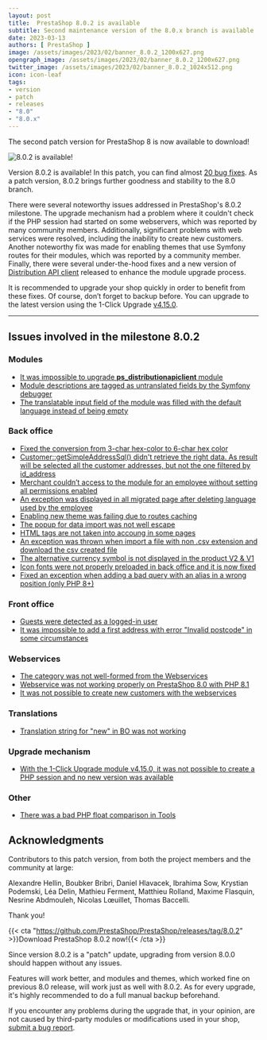 ```yaml
---
layout: post
title:  PrestaShop 8.0.2 is available
subtitle: Second maintenance version of the 8.0.x branch is available
date: 2023-03-13
authors: [ PrestaShop ]
image: /assets/images/2023/02/banner_8.0.2_1200x627.png
opengraph_image: /assets/images/2023/02/banner_8.0.2_1200x627.png
twitter_image: /assets/images/2023/02/banner_8.0.2_1024x512.png
icon: icon-leaf
tags:
- version
- patch
- releases
- "8.0"
- "8.0.x"
---
```


The second patch version for PrestaShop 8 is now available to download!

![8.0.2 is available!](/assets/images/2023/02/banner_8.0.2_1534x424.png)

Version 8.0.2 is available! In this patch, you can find almost [20 bug fixes](https://github.com/PrestaShop/PrestaShop/pulls?q=is%3Apr+is%3Amerged+milestone%3A8.0.2+label%3A%22Bug+fix%22+). As a patch version, 8.0.2 brings further goodness and stability to the 8.0 branch.

There were several noteworthy issues addressed in PrestaShop's 8.0.2 milestone. The upgrade mechanism had a problem where it couldn't check if the PHP session had started on some webservers, which was reported by many community members. Additionally, significant problems with web services were resolved, including the inability to create new customers. Another noteworthy fix was made for enabling themes that use Symfony routes for their modules, which was reported by a community member. Finally, there were several under-the-hood fixes and a new version of [Distribution API client](https://github.com/PrestaShop/ps_distributionapiclient/releases/tag/v1.0.3) released to enhance the module upgrade process.

It is recommended to upgrade your shop quickly in order to benefit from these fixes. Of course, don’t forget to backup before. You can upgrade to the latest version using the 1-Click Upgrade [v4.15.0](https://github.com/PrestaShop/autoupgrade/releases/tag/v4.15.0).

---

## Issues involved in the milestone 8.0.2

### Modules

- [It was impossible to upgrade **ps_distributionapiclient** module](https://github.com/PrestaShop/PrestaShop/issues/31098)
- [Module descriptions are tagged as untranslated fields by the Symfony debugger](https://github.com/PrestaShop/PrestaShop/issues/27351)
- [The translatable input field of the module was filled with the default language instead of being empty](https://github.com/PrestaShop/PrestaShop/issues/30085)

### Back office

- [Fixed the conversion from 3-char hex-color to 6-char hex color](https://github.com/PrestaShop/PrestaShop/issues/31002)
- [Customer::getSimpleAddressSql() didn't retrieve the right data. As result will be selected all the customer addresses, but not the one filtered by id_address](https://github.com/PrestaShop/PrestaShop/issues/30833)
- [Merchant couldn’t access to the module for an employee without setting all permissions enabled](https://github.com/PrestaShop/PrestaShop/issues/30788)
- [An exception was displayed in all migrated page after deleting language used by the employee](https://github.com/PrestaShop/PrestaShop/issues/30091)
- [Enabling new theme was failing due to routes caching](https://github.com/PrestaShop/PrestaShop/issues/30011)
- [The popup for data import was not well escape](https://github.com/PrestaShop/PrestaShop/issues/29959)
- [HTML tags are not taken into accoung in some pages](https://github.com/PrestaShop/PrestaShop/issues/29940)
- [An exception was thrown when import a file with non .csv extension and download the csv created file](https://github.com/PrestaShop/PrestaShop/issues/28761)
- [The alternative currency symbol is not displayed in the product V2 & V1](https://github.com/PrestaShop/PrestaShop/issues/28430)
- [Icon fonts were not properly preloaded in back office and it is now fixed](https://github.com/PrestaShop/PrestaShop/pull/31603)
- [Fixed an exception when adding a bad query with an alias in a wrong position (only PHP 8+)](https://github.com/PrestaShop/PrestaShop/issues/31551)

### Front office

- [Guests were detected as a logged-in user](https://github.com/PrestaShop/PrestaShop/issues/30991)
- [It was impossible to add a first address with error "Invalid postcode" in some circumstances](https://github.com/PrestaShop/PrestaShop/issues/30973)

### Webservices

- [The category was not well-formed from the Webservices](https://github.com/PrestaShop/PrestaShop/issues/30987)
- [Webservice was not working properly on PrestaShop 8.0 with PHP 8.1](https://github.com/PrestaShop/PrestaShop/issues/30165)
- [It was not possible to create new customers with the webservices](https://github.com/PrestaShop/PrestaShop/issues/26568)

### Translations

- [Translation string for "new" in BO was not working](https://github.com/PrestaShop/PrestaShop/issues/30916)

### Upgrade mechanism

- [With the 1-Click Upgrade module v4.15.0, it was not possible to create a PHP session and no new version was available](https://github.com/PrestaShop/PrestaShop/issues/30658)

### Other

- [There was a bad PHP float comparison in Tools](https://github.com/PrestaShop/PrestaShop/issues/29652)

## Acknowledgments

Contributors to this patch version, from both the project members and the community at large:

Alexandre Hellin, Boubker Bribri, Daniel Hlavacek, Ibrahima Sow, Krystian Podemski, Léa Delin, Mathieu Ferment, Matthieu Rolland, Maxime Flasquin, Nesrine Abdmouleh, Nicolas Lœuillet, Thomas Baccelli.

Thank you!

{{< cta "https://github.com/PrestaShop/PrestaShop/releases/tag/8.0.2" >}}Download PrestaShop 8.0.2 now!{{< /cta >}}

Since version 8.0.2 is a "patch" update, upgrading from version 8.0.0 should happen without any issues.

Features will work better, and modules and themes, which worked fine on previous 8.0 release, will work just as well with 8.0.2. As for every upgrade, it's highly recommended to do a full manual backup beforehand.

If you encounter any problems during the upgrade that, in your opinion, are not caused by third-party modules or modifications used in your shop, [submit a bug report](https://www.prestashop-project.org/get-involved/report-issues/).
